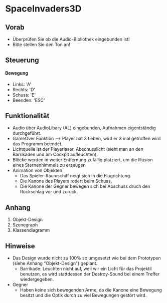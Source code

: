 # SpaceInvaders3D

## Vorab

+ Überprüfen Sie ob die Audio-Bibliothek eingebunden ist!
+ Bitte stellen Sie den Ton an!

## Steuerung
#### Bewegung

+ Links: 'A'
+ Rechts: 'D'
+ Schuss: 'E'
+ Beenden: 'ESC'

## Funktionalität
+ Audio über AudioLibary (AL) eingebunden, Aufnahmen eigentständig durchgeführt.
+ GameOver Funktion --> Player hat 3 Leben, wird er 3 mal getroffen wird das Programm beendet.
+ Lichtquelle ist der Playerlaser, Abschusslicht (sieht man an den Barrikaden und am Cockpit aufleuchten).
+ Blöcke werden in weiter Entfernung zufällig platziert, um die Illusion eines Sternenhimmels zu erzeugen
+ Animation von Objekten
  + Das Spieler-Raumschiff neigt sich in die Flugrichtung.    
  + Die Kanone des Players rotiert beim Schuss.
  + Die Kanone der Gegner bewegen sich bei Abschuss druch den Rückschlag vor und zurück.

## Anhang
1. Objekt-Design
2. Szenegraph
3. Klassendiagramm

## Hinweise
+ Das Design wurde nicht zu 100% so umgesetzt wie bei dem Prototypen (siehe Anhang "Objekt-Design") geplant.
  + Barrikade: Leuchten nicht auf, weil wir ein Licht für das Projektil benutzen, es wird stattdessen der Destroy-Sound bei einem Treffer wiedergegeben.
+ Gegner
  + Haben keine sich bewegenden Arme, da die Kanone eine Bewegung besitzt und die Optik durch zu viel Bewegungen gestört wird.


